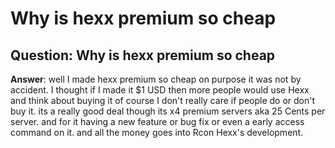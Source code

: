# Why is hexx premium so cheap

## Question: Why is hexx premium so cheap

**Answer**: well I made hexx premium so cheap on purpose it was not by accident. I thought if I made it $1 USD then more people would use Hexx and think about buying it of course I don't really care if people do or don't buy it. its a really good deal though its x4 premium servers aka 25 Cents per server. and for it having a new feature or bug fix or even a early access command on it. and all the money goes into Rcon Hexx's development.



